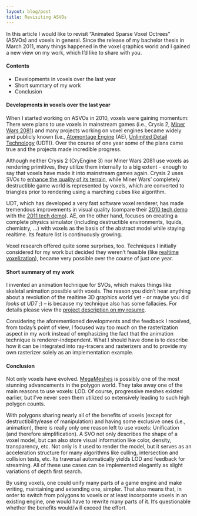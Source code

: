 ```yaml
---
layout: blog/post
title: Revisiting ASVOs
---
```


In this article I would like to revisit “Animated Sparse Voxel Octrees” (ASVOs) and voxels in general. Since the release of my bachelor thesis in March 2011, many things happened in the voxel graphics world and I gained a new view on my work, which I’d like to share with you.

#### Contents
- Developments in voxels over the last year
- Short summary of my work
- Conclusion

#### Developments in voxels over the last year
When I started working on ASVOs in 2010, voxels were gaining momentum: There were plans to use voxels in mainstream games (i.e., Crysis 2, [Miner Wars 2081](https://www.minerwars.com/)) and many projects working on voxel engines became widely and publicly known (i.e., [Atomontage Engine](https://www.atomontage.com/) (AE), [Unlimited Detail Technology](http://www.euclideon.com/) (UDT)). Over the course of one year some of the plans came true and the projects made incredible progress.

Although neither Crysis 2 (CryEngine 3) nor Miner Wars 2081 use voxels as rendering primitives, they utilize them internally to a big extent - enough to say that voxels have made it into mainstream games again. Crysis 2 uses SVOs to [enhance the quality of its terrain](https://highperformancegraphics.org/previous/www_2010/media/Keynote/HPG2010_Keynote_Kaplanyan.pdf), while Miner Wars’ completely destructible game world is represented by voxels, which are converted to triangles prior to rendering using a marching cubes like algorithm.

UDT, which has developed a very fast software voxel renderer, has made tremendous improvements in visual quality (compare their [2010 tech demo](https://www.youtube.com/watch?v=Q-ATtrImCx4) with the [2011 tech demo](https://www.youtube.com/watch?v=00gAbgBu8R4)). AE, on the other hand, focuses on creating a complete physics simulator (including destructible environments, liquids, chemistry, …) with voxels as the basis of the abstract model while staying realtime. Its feature list is continuously growing.

Voxel research offered quite some surprises, too. Techniques I initially considered for my work but decided they weren’t feasible (like [realtime voxelization](https://blog.icare3d.org/2011/06/interactive-indirect-illumination-and.html)), became very possible over the course of just one year.

#### Short summary of my work
I invented an animation technique for SVOs, which makes things like skeletal animation possible with voxels. The reason you didn’t hear anything about a revolution of the realtime 3D graphics world yet - or maybe you did *looks at UDT* ;) – is because my technique also has some fallacies. For details please view the [project description on my resume](/#asvo).

Considering the aforementioned developments and the feedback I received, from today’s point of view, I focused way too much on the rasterization aspect in my work instead of emphasizing the fact that the animation technique is renderer-independent. What I should have done is to describe how it can be integrated into ray-tracers and rasterizers and to provide my own rasterizer solely as an implementation example.

#### Conclusion
Not only voxels have evolved. [MegaMeshes](https://www.youtube.com/watch?v=M04SMNkTx9E) is possibly one of the most stunning advancements in the polygon world. They take away one of the main reasons to use voxels: LOD. Of course, progressive meshes existed earlier, but I’ve never seen them utilized so extensively leading to such high polygon counts.

With polygons sharing nearly all of the benefits of voxels (except for destructibility/ease of manipulation) and having some exclusive ones (i.e., animation), there is really only one reason left to use voxels: Unification (and therefore simplification). A SVO not only describes the shape of a voxel model, but can also store visual information like color, density, transparency, etc. Not only is it used to render the model, but it serves as an acceleration structure for many algorithms like culling, intersection and collision tests, etc. Its traversal automatically yields LOD and feedback for streaming. All of these use cases can be implemented elegantly as slight variations of depth first search.

By using voxels, one could unify many parts of a game engine and make writing, maintaining and extending one, simpler. That also means that, in order to switch from polygons to voxels or at least incorporate voxels in an existing engine, one would have to rewrite many parts of it. It’s questionable whether the benefits would/will exceed the effort.